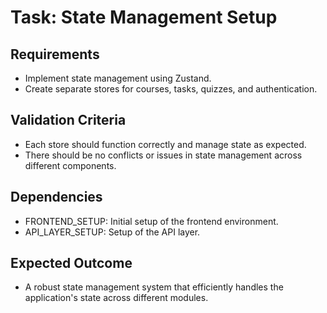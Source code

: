 # Task: State Management Setup

## Requirements
- Implement state management using Zustand.
- Create separate stores for courses, tasks, quizzes, and authentication.

## Validation Criteria
- Each store should function correctly and manage state as expected.
- There should be no conflicts or issues in state management across different components.

## Dependencies
- FRONTEND_SETUP: Initial setup of the frontend environment.
- API_LAYER_SETUP: Setup of the API layer.

## Expected Outcome
- A robust state management system that efficiently handles the application's state across different modules.
